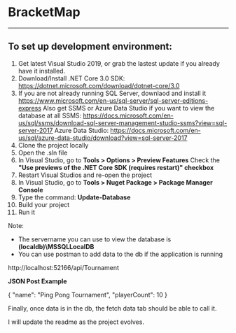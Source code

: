 # BracketMap

---------------------------------
To set up development environment:
---------------------------------

1) Get latest Visual Studio 2019, or grab the lastest update if you already have it installed.
2) Download/Install .NET Core 3.0 SDK: https://dotnet.microsoft.com/download/dotnet-core/3.0
3) If you are not already running SQL Server, downlaod and install it
    https://www.microsoft.com/en-us/sql-server/sql-server-editions-express
   Also get SSMS or Azure Data Studio if you want to view the database at all
    SSMS: https://docs.microsoft.com/en-us/sql/ssms/download-sql-server-management-studio-ssms?view=sql-server-2017
    Azure Data Studio: https://docs.microsoft.com/en-us/sql/azure-data-studio/download?view=sql-server-2017
4) Clone the project locally
5) Open the .sln file
6) In Visual Studio, go to **Tools > Options > Preview Features**
   Check the **"Use previews of the .NET Core SDK (requires restart)" checkbox**
7) Restart Visual Studios and re-open the project
8) In Visual Studio, go to **Tools > Nuget Package > Package Manager Console**
9) Type the command: **Update-Database**
10) Build your project
11) Run it

Note: 
  - The servername you can use to view the database is **(localdb)\MSSQLLocalDB**
  - You can use postman to add data to the db if the application is running

http://localhost:52166/api/Tournament

**JSON Post Example**

{
  "name": "Ping Pong Tournament",
  "playerCount": 10
}

Finally, once data is in the db, the fetch data tab should be able to call it.

I will update the readme as the project evolves.
